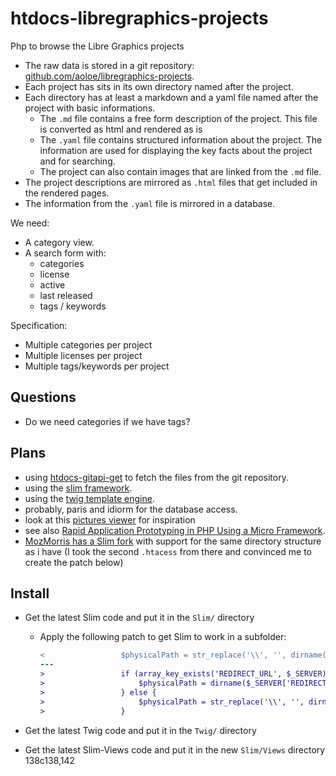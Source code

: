 # htdocs-libregraphics-projects

Php to browse the Libre Graphics projects

- The raw data is stored in a git repository: [github.com/aoloe/libregraphics-projects](https://github.com/aoloe/libregraphics-projects).
- Each project has sits in its own directory named after the project.
- Each directory has at least a markdown and a yaml file named after the project with basic informations.
  - The `.md` file contains a free form description of the project. This file is converted as html and rendered as is
  - The `.yaml` file contains structured information about the project. The information are used for displaying the key facts about the project and for searching.
  - The project can also contain images that are linked from the `.md` file. 
- The project descriptions are mirrored as `.html` files that get included in the rendered pages.
- The information from the `.yaml` file is mirrored in a database.

We need:

- A category view.
- A search form with:
  - categories
  - license
  - active
  - last released
  - tags / keywords

Specification:

- Multiple categories per project
- Multiple licenses per project
- Multiple tags/keywords per project

## Questions

- Do we need categories if we have tags?

## Plans

- using [htdocs-gitapi-get](https://github.com/aoloe/htdocs-gitapi-get) to fetch the files from the git repository.
- using the [slim framework](http://www.slimframework.com/).
- using the [twig template engine](http://twig.sensiolabs.org).
- probably, paris and idiorm for the database access.
- look at this [pictures viewer](https://github.com/jeremykendall/flaming-archer) for inspiration
- see also [Rapid Application Prototyping in PHP Using a Micro Framework](http://net.tutsplus.com/tutorials/php/rapid-application-prototyping-in-php-using-a-micro-framework/).
- [MozMorris has a Slim fork](https://github.com/MozMorris/Slim/tree/webroot) with support for the same directory structure as i have (I took the second `.htacess` from there and convinced me to create the patch below)

## Install

- Get the latest Slim code and put it in the `Slim/` directory
  - Apply the following patch to get Slim to work in a subfolder:  
    ```diff
    <                 $physicalPath = str_replace('\\', '', dirname($scriptName)); // <-- With rewriting
    ---
    >                 if (array_key_exists('REDIRECT_URL', $_SERVER) && ($_SERVER['REDIRECT_URL'] != $_SERVER['SCRIPT_NAME']) && (strpos(dirname($_SERVER['REDIRECT_URL']), basename($_SERVER['SCRIPT_NAME'])) == 0)) {
    >                     $physicalPath = dirname($_SERVER['REDIRECT_URL']); // <-- With rewriting to a subfolder
    >                 } else {
    >                     $physicalPath = str_replace('\\', '', dirname($scriptName)); // <-- With rewriting
    >                 }
    ```

- Get the latest Twig code and put it in the `Twig/` directory
- Get the latest Slim-Views code and put it in the new `Slim/Views` directory
138c138,142
